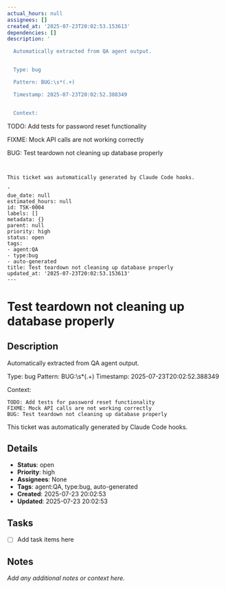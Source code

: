 ```yaml
---
actual_hours: null
assignees: []
created_at: '2025-07-23T20:02:53.153613'
dependencies: []
description: '

  Automatically extracted from QA agent output.


  Type: bug

  Pattern: BUG:\s*(.+)

  Timestamp: 2025-07-23T20:02:52.388349


  Context:

  ```

  TODO: Add tests for password reset functionality

  FIXME: Mock API calls are not working correctly

  BUG: Test teardown not cleaning up database properly


  ```


  This ticket was automatically generated by Claude Code hooks.

  '
due_date: null
estimated_hours: null
id: TSK-0004
labels: []
metadata: {}
parent: null
priority: high
status: open
tags:
- agent:QA
- type:bug
- auto-generated
title: Test teardown not cleaning up database properly
updated_at: '2025-07-23T20:02:53.153613'
---
```


# Test teardown not cleaning up database properly

## Description

Automatically extracted from QA agent output.

Type: bug
Pattern: BUG:\s*(.+)
Timestamp: 2025-07-23T20:02:52.388349

Context:
```
TODO: Add tests for password reset functionality
FIXME: Mock API calls are not working correctly
BUG: Test teardown not cleaning up database properly

```

This ticket was automatically generated by Claude Code hooks.


## Details
- **Status**: open
- **Priority**: high
- **Assignees**: None
- **Tags**: agent:QA, type:bug, auto-generated
- **Created**: 2025-07-23 20:02:53
- **Updated**: 2025-07-23 20:02:53

## Tasks
- [ ] Add task items here

## Notes
_Add any additional notes or context here._
